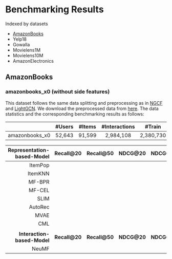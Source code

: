 # Benchmarking Results

Indexed by datasets
+ [AmazonBooks](#amazonbooks)
+ Yelp18
+ Gowalla
+ Movielens1M
+ Movielens10M
+ AmazonElectronics

## AmazonBooks

### amazonbooks_x0 (without side features)
This dataset follows the same data splitting and preprocessing as in [NGCF](https://github.com/xiangwang1223/neural_graph_collaborative_filtering) and [LightGCN](https://github.com/kuandeng/LightGCN). We download the preprocessed data from [here](https://github.com/kuandeng/LightGCN/tree/master/Data/amazon-book). The data statistics and the corresponding benchmarking results as follows:

|                | #Users | #Items | #Interactions |   #Train  |  #Test  | Density |
|:--------------:|:------:|:------:|:-------------:|:---------:|:-------:|:-------:|
| amazonbooks_x0 | 52,643 | 91,599 |   2,984,108   | 2,380,730 | 603,378 | 0.00062 |

|  Representation-based-Model |   Recall@20   |   Recall@50   |   NDCG@20   |   NDCG@50   |   HitRate@20   |   HitRate@50   | Steps-to-Reproduce | Contributed-by |
|----------------------------:|:-------------:|:-------------:|:-----------:|:-----------:|:--------------:|:--------------:|:------------------:|----------------|
|                 ItemPop |               |               |             |             |                |                |                    |                |
|                     ItemKNN |               |               |             |             |                |                |                    |                |
|                      MF-BPR |               |               |             |             |                |                |      notebook      |                |
|                      MF-CEL |               |               |             |             |                |                |                    |                |
|                        SLIM |               |               |             |             |                |                |                    |                |
|                     AutoRec |               |               |             |             |                |                |                    |                |
|                        MVAE |               |               |             |             |                |                |                    |                |
|                         CML |               |               |             |             |                |                |                    |                |
|                             |               |               |             |             |                |                |                    |                |
| **Interaction-based-Model** | **Recall@20** | **Recall@50** | **NDCG@20** | **NDCG@50** | **HitRate@20** | **HitRate@50** |                    |                |
|                       NeuMF |               |               |             |             |                |                |                    |                |

